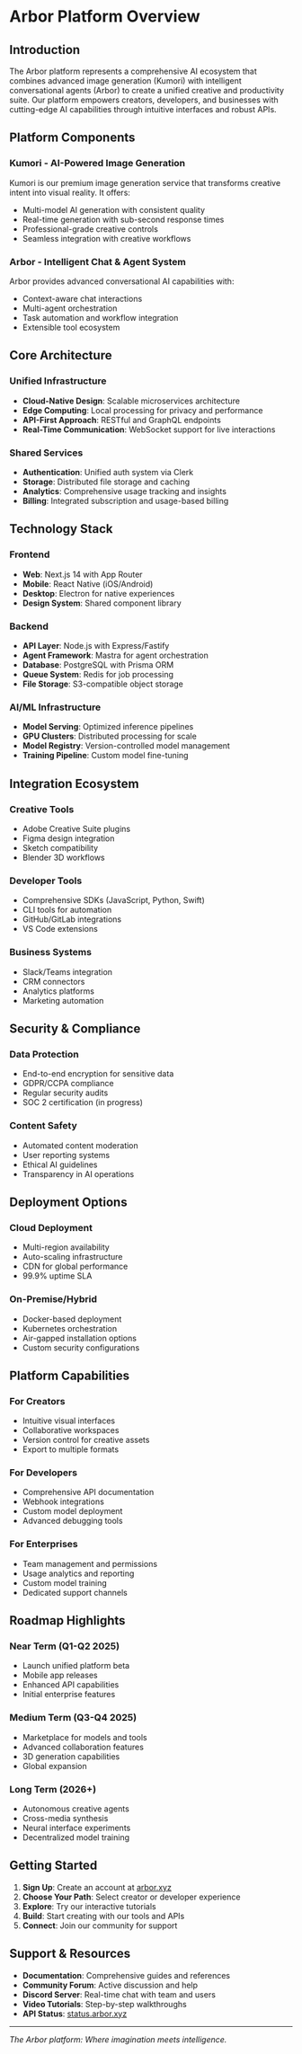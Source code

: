 # Arbor Platform Overview

## Introduction

The Arbor platform represents a comprehensive AI ecosystem that combines advanced image generation (Kumori) with intelligent conversational agents (Arbor) to create a unified creative and productivity suite. Our platform empowers creators, developers, and businesses with cutting-edge AI capabilities through intuitive interfaces and robust APIs.

## Platform Components

### Kumori - AI-Powered Image Generation
Kumori is our premium image generation service that transforms creative intent into visual reality. It offers:
- Multi-model AI generation with consistent quality
- Real-time generation with sub-second response times
- Professional-grade creative controls
- Seamless integration with creative workflows

### Arbor - Intelligent Chat & Agent System
Arbor provides advanced conversational AI capabilities with:
- Context-aware chat interactions
- Multi-agent orchestration
- Task automation and workflow integration
- Extensible tool ecosystem

## Core Architecture

### Unified Infrastructure
- **Cloud-Native Design**: Scalable microservices architecture
- **Edge Computing**: Local processing for privacy and performance
- **API-First Approach**: RESTful and GraphQL endpoints
- **Real-Time Communication**: WebSocket support for live interactions

### Shared Services
- **Authentication**: Unified auth system via Clerk
- **Storage**: Distributed file storage and caching
- **Analytics**: Comprehensive usage tracking and insights
- **Billing**: Integrated subscription and usage-based billing

## Technology Stack

### Frontend
- **Web**: Next.js 14 with App Router
- **Mobile**: React Native (iOS/Android)
- **Desktop**: Electron for native experiences
- **Design System**: Shared component library

### Backend
- **API Layer**: Node.js with Express/Fastify
- **Agent Framework**: Mastra for agent orchestration
- **Database**: PostgreSQL with Prisma ORM
- **Queue System**: Redis for job processing
- **File Storage**: S3-compatible object storage

### AI/ML Infrastructure
- **Model Serving**: Optimized inference pipelines
- **GPU Clusters**: Distributed processing for scale
- **Model Registry**: Version-controlled model management
- **Training Pipeline**: Custom model fine-tuning

## Integration Ecosystem

### Creative Tools
- Adobe Creative Suite plugins
- Figma design integration
- Sketch compatibility
- Blender 3D workflows

### Developer Tools
- Comprehensive SDKs (JavaScript, Python, Swift)
- CLI tools for automation
- GitHub/GitLab integrations
- VS Code extensions

### Business Systems
- Slack/Teams integration
- CRM connectors
- Analytics platforms
- Marketing automation

## Security & Compliance

### Data Protection
- End-to-end encryption for sensitive data
- GDPR/CCPA compliance
- Regular security audits
- SOC 2 certification (in progress)

### Content Safety
- Automated content moderation
- User reporting systems
- Ethical AI guidelines
- Transparency in AI operations

## Deployment Options

### Cloud Deployment
- Multi-region availability
- Auto-scaling infrastructure
- CDN for global performance
- 99.9% uptime SLA

### On-Premise/Hybrid
- Docker-based deployment
- Kubernetes orchestration
- Air-gapped installation options
- Custom security configurations

## Platform Capabilities

### For Creators
- Intuitive visual interfaces
- Collaborative workspaces
- Version control for creative assets
- Export to multiple formats

### For Developers
- Comprehensive API documentation
- Webhook integrations
- Custom model deployment
- Advanced debugging tools

### For Enterprises
- Team management and permissions
- Usage analytics and reporting
- Custom model training
- Dedicated support channels

## Roadmap Highlights

### Near Term (Q1-Q2 2025)
- Launch unified platform beta
- Mobile app releases
- Enhanced API capabilities
- Initial enterprise features

### Medium Term (Q3-Q4 2025)
- Marketplace for models and tools
- Advanced collaboration features
- 3D generation capabilities
- Global expansion

### Long Term (2026+)
- Autonomous creative agents
- Cross-media synthesis
- Neural interface experiments
- Decentralized model training

## Getting Started

1. **Sign Up**: Create an account at [arbor.xyz](https://arbor.xyz)
2. **Choose Your Path**: Select creator or developer experience
3. **Explore**: Try our interactive tutorials
4. **Build**: Start creating with our tools and APIs
5. **Connect**: Join our community for support

## Support & Resources

- **Documentation**: Comprehensive guides and references
- **Community Forum**: Active discussion and help
- **Discord Server**: Real-time chat with team and users
- **Video Tutorials**: Step-by-step walkthroughs
- **API Status**: [status.arbor.xyz](https://status.arbor.xyz)

---

*The Arbor platform: Where imagination meets intelligence.*